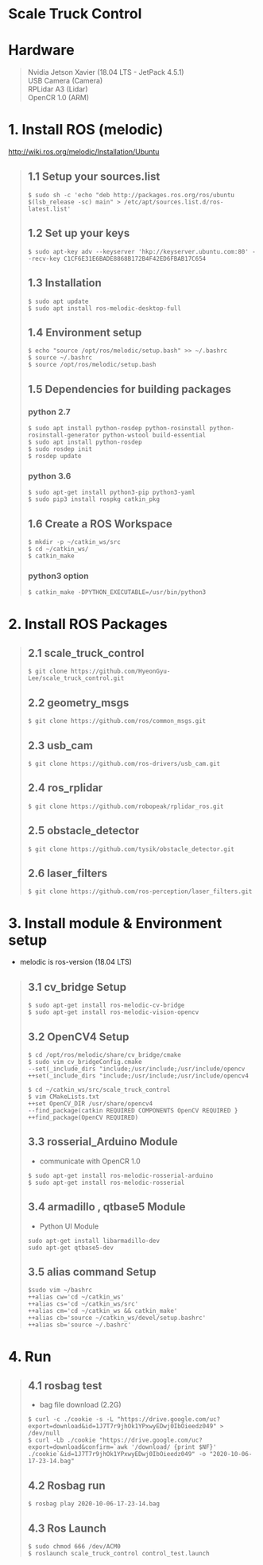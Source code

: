 # Scale Truck Control

# Hardware
>Nvidia Jetson Xavier (18.04 LTS - JetPack 4.5.1)   
>USB Camera (Camera)   
>RPLidar A3 (Lidar)   
>OpenCR 1.0 (ARM)

# 1. Install ROS (melodic)
http://wiki.ros.org/melodic/Installation/Ubuntu

>## 1.1 Setup your sources.list
>```
>$ sudo sh -c 'echo "deb http://packages.ros.org/ros/ubuntu $(lsb_release -sc) main" > /etc/apt/sources.list.d/ros-latest.list'
>```
>## 1.2 Set up your keys
>```
>$ sudo apt-key adv --keyserver 'hkp://keyserver.ubuntu.com:80' --recv-key C1CF6E31E6BADE8868B172B4F42ED6FBAB17C654
>```
>## 1.3 Installation
>```
>$ sudo apt update   
>$ sudo apt install ros-melodic-desktop-full
>```
>## 1.4 Environment setup
>```
>$ echo "source /opt/ros/melodic/setup.bash" >> ~/.bashrc
>$ source ~/.bashrc
>$ source /opt/ros/melodic/setup.bash
>```
>## 1.5 Dependencies for building packages
>### python 2.7
>```
>$ sudo apt install python-rosdep python-rosinstall python-rosinstall-generator python-wstool build-essential
>$ sudo apt install python-rosdep
>$ sudo rosdep init
>$ rosdep update
>```
>### python 3.6
>```
>$ sudo apt-get install python3-pip python3-yaml
>$ sudo pip3 install rospkg catkin_pkg
>```
>## 1.6 Create a ROS Workspace
>```
>$ mkdir -p ~/catkin_ws/src
>$ cd ~/catkin_ws/
>$ catkin_make
>```
>### python3 option
>```
>$ catkin_make -DPYTHON_EXECUTABLE=/usr/bin/python3
>```
# 2. Install ROS Packages
>## 2.1 scale_truck_control
>```
>$ git clone https://github.com/HyeonGyu-Lee/scale_truck_control.git 
>```
>## 2.2 geometry_msgs
>```
>$ git clone https://github.com/ros/common_msgs.git
>```
>## 2.3 usb_cam
>```
>$ git clone https://github.com/ros-drivers/usb_cam.git
>```
>## 2.4 ros_rplidar
>```
>$ git clone https://github.com/robopeak/rplidar_ros.git
>```
>## 2.5 obstacle_detector
>```
>$ git clone https://github.com/tysik/obstacle_detector.git
>```
>## 2.6 laser_filters
>```
>$ git clone https://github.com/ros-perception/laser_filters.git 
>```

# 3. Install module & Environment setup
- melodic is ros-version (18.04 LTS)
>## 3.1 cv_bridge Setup
>```
>$ sudo apt-get install ros-melodic-cv-bridge   
>$ sudo apt-get install ros-melodic-vision-opencv   
>```
>## 3.2 OpenCV4 Setup
> ```
> $ cd /opt/ros/melodic/share/cv_bridge/cmake
> $ sudo vim cv_bridgeConfig.cmake
> --set(_include_dirs "include;/usr/include;/usr/include/opencv
> ++set(_include_dirs "include;/usr/include;/usr/include/opencv4
> ```
> ```
> $ cd ~/catkin_ws/src/scale_truck_control
> $ vim CMakeLists.txt
> ++set OpenCV_DIR /usr/share/opencv4
> --find_package(catkin REQUIRED COMPONENTS OpenCV REQUIRED }
> ++find_package(OpenCV REQUIRED)
> ```
>## 3.3 rosserial_Arduino Module
>- communicate with OpenCR 1.0
>```
>$ sudo apt-get install ros-melodic-rosserial-arduino   
>$ sudo apt-get install ros-melodic-rosserial   
>```
>## 3.4 armadillo , qtbase5 Module
>- Python UI Module
>```
> sudo apt-get install libarmadillo-dev
> sudo apt-get qtbase5-dev 
> ```
>## 3.5 alias command Setup
>```
>$sudo vim ~/bashrc
>++alias cw='cd ~/catkin_ws'
>++alias cs='cd ~/catkin_ws/src'
>++alias cm='cd ~/catkin_ws && catkin_make'
>++alias cb='source ~/catkin_ws/devel/setup.bashrc'
>++alias sb='source ~/.bashrc'
>```

# 4. Run
>## 4.1 rosbag test
>- bag file download (2.2G)
>```
>$ curl -c ./cookie -s -L "https://drive.google.com/uc?export=download&id=1J7T7r9jhOk1YPxwyEDwj0IbOieedz049" > /dev/null
>$ curl -Lb ./cookie "https://drive.google.com/uc?export=download&confirm=`awk '/download/ {print $NF}' ./cookie`&id=1J7T7r9jhOk1YPxwyEDwj0IbOieedz049" -o "2020-10-06-17-23-14.bag"
>```
>## 4.2 Rosbag run
>```
>$ rosbag play 2020-10-06-17-23-14.bag
>```
>## 4.3 Ros Launch
>```
>$ sudo chmod 666 /dev/ACM0
>$ roslaunch scale_truck_control control_test.launch
>```
